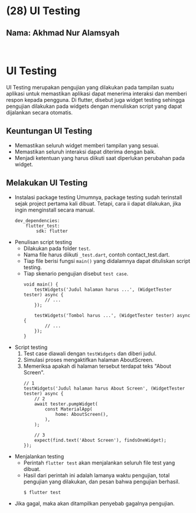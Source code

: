 # **(28) UI Testing**

## Nama: Akhmad Nur Alamsyah
&nbsp;

# UI Testing
UI Testing merupakan pengujian yang dilakukan pada tampilan suatu aplikasi untuk memastikan aplikasi dapat menerima interaksi dan memberi respon kepada pengguna. Di flutter, disebut juga widget testing sehingga pengujian dilakukan pada widgets dengan menuliskan script yang dapat dijalankan secara otomatis.

## Keuntungan UI Testing
* Memastikan seluruh widget memberi tampilan yang sesuai.
* Memastikan seluruh interaksi dapat diterima dengan baik.
* Menjadi ketentuan yang harus diikuti saat diperlukan perubahan pada widget.

## Melakukan UI Testing
* Instalasi package testing
    Umumnya, package testing sudah terinstall sejak project pertama kali dibuat. Tetapi, cara ii dapat dilakukan, jika ingin menginstall secara manual.
    ```
    dev_dependencies:
        flutter_test:
            sdk: flutter
    ```
* Penulisan script testing
    * Dilakukan pada folder <code>test</code>.
    * Nama file harus diikuti <code>_test.dart</code>, contoh contact_test.dart.
    * Tiap file berisi fungsi <code>main()</code> yang didalamnya dapat dituliskan script testing.
    * Tiap skenario pengujian disebut <code>test case</code>.
        ```
        void main() {
            testWidgets('Judul halaman harus ...', (WidgetTester tester) async {
                // ...
            });

            testWidgets('Tombol harus ...', (WidgetTester tester) async {
                // ...
            });
        }
        ```
* Script testing
    1. Test case diawali dengan <code>testWidgets</code> dan diberi judul.
    2. Simulasi proses mengaktifkan halaman AboutScreen.
    3. Memeriksa apakah di halaman tersebut terdapat teks "About Screen".
        ```
        // 1
        testWidgets('Judul halaman harus About Screen', (WidgetTester tester) async {
            // 2
            await tester.pumpWidget(
                const MaterialApp(
                    home: AboutScreen(),
                ),
            );

            // 3
            expect(find.text('About Screen'), findsOneWidget);
        });
        ```
* Menjalankan testing
    * Perintah <code>flutter test</code> akan menjalankan seluruh file test yang dibuat.
    * Hasil dari perintah ini adalah lamanya waktu pengujian, total pengujian yang dilakukan, dan pesan bahwa pengujian berhasil.
        ```
        $ flutter test
        ```
* Jika gagal, maka akan ditampilkan penyebab gagalnya pengujian.